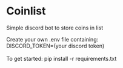 # Coinlist
Simple discord bot to store coins in list

Create your own .env file containing:\
DISCORD_TOKEN=(your discord token)\
\
To get started: pip install -r requirements.txt
